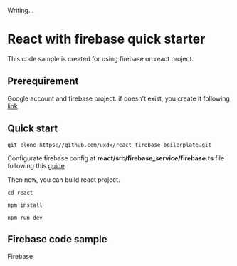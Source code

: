 Writing...

# React with firebase quick starter

This code sample is created for using firebase on react project.

## Prerequirement

Google account and firebase project. if doesn't exist, you create it following [link](https://firebase.google.com/docs/web/setup?authuser=0/)

## Quick start

`git clone https://github.com/uxdx/react_firebase_boilerplate.git`

Configurate firebase config at **react/src/firebase_service/firebase.ts** file following this [guide](https://firebase.google.com/docs/web/setup?authuser=0#add-sdks-initialize)

Then now, you can build react project.

`cd react`

`npm install`

`npm run dev`

## Firebase code sample

Firebase
